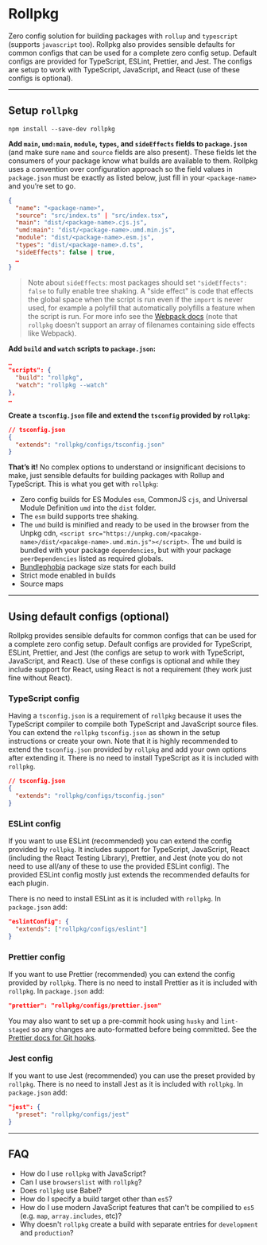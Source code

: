 # Rollpkg

Zero config solution for building packages with `rollup` and `typescript` (supports `javascript` too). Rollpkg also provides sensible defaults for common configs that can be used for a complete zero config setup. Default configs are provided for TypeScript, ESLint, Prettier, and Jest. The configs are setup to work with TypeScript, JavaScript, and React (use of these configs is optional).

---

## Setup `rollpkg`

```
npm install --save-dev rollpkg
```

**Add `main`, `umd:main`, `module`, `types`, and `sideEffects` fields to `package.json`** (and make sure `name` and `source` fields are also present). These fields let the consumers of your package know what builds are available to them. Rollpkg uses a convention over configuration approach so the field values in `package.json` must be exactly as listed below, just fill in your `<package-name>` and you’re set to go.

```json
{
  "name": "<package-name>",
  "source": "src/index.ts" | "src/index.tsx",
  "main": "dist/<package-name>.cjs.js",
  "umd:main": "dist/<package-name>.umd.min.js",
  "module": "dist/<package-name>.esm.js",
  "types": "dist/<package-name>.d.ts",
  "sideEffects": false | true,
  …
}
```

> Note about `sideEffects`: most packages should set `"sideEffects": false` to fully enable tree shaking. A "side effect" is code that effects the global space when the script is run even if the `import` is never used, for example a polyfill that automatically polyfills a feature when the script is run. For more info see the [Webpack docs](https://webpack.js.org/guides/tree-shaking/#mark-the-file-as-side-effect-free) (note that `rollpkg` doesn't support an array of filenames containing side effects like Webpack).

**Add `build` and `watch` scripts to `package.json`:**

```json
…
"scripts": {
  "build": "rollpkg",
  "watch": "rollpkg --watch"
},
…
```

**Create a `tsconfig.json` file and extend the `tsconfig` provided by `rollpkg`:**

<!-- TODO CAN THIS BE OPTIONAL?? If rollpkg has an internal tsconfig, does the user need to extend it if they don't add any additional options? Is installation of typescript a requirement? -->

```json
// tsconfig.json
{
  "extends": "rollpkg/configs/tsconfig.json"
}
```

**That’s it!** No complex options to understand or insignificant decisions to make, just sensible defaults for building packages with Rollup and TypeScript. This is what you get with `rollpkg`:

- Zero config builds for ES Modules `esm`, CommonJS `cjs`, and Universal Module Definition `umd` into the `dist` folder.
- The `esm` build supports tree shaking.
- The `umd` build is minified and ready to be used in the browser from the Unpkg cdn, `<script src="https://unpkg.com/<pacakge-name>/dist/<pacakge-name>.umd.min.js"></script>`. The `umd` build is bundled with your package `dependencies`, but with your package `peerDependencies` listed as required globals.
- [Bundlephobia](https://bundlephobia.com/) package size stats for each build
- Strict mode enabled in builds
- Source maps

---

## Using default configs (optional)

Rollpkg provides sensible defaults for common configs that can be used for a complete zero config setup. Default configs are provided for TypeScript, ESLint, Prettier, and Jest (the configs are setup to work with TypeScript, JavaScript, and React). Use of these configs is optional and while they include support for React, using React is not a requirement (they work just fine without React).

### TypeScript config

Having a `tsconfig.json` is a requirement of `rollpkg` because it uses the TypeScript compiler to compile both TypeScript and JavaScript source files. You can extend the `rollpkg` `tsconfig.json` as shown in the setup instructions or create your own. Note that it is highly recommended to extend the `tsconfig.json` provided by `rollpkg` and add your own options after extending it. There is no need to install TypeScript as it is included with `rollpkg`.

```json
// tsconfig.json
{
  "extends": "rollpkg/configs/tsconfig.json"
}
```

### ESLint config

If you want to use ESLint (recommended) you can extend the config provided by `rollpkg`. It includes support for TypeScript, JavaScript, React (including the React Testing Library), Prettier, and Jest (note you do not need to use all/any of these to use the provided ESLint config). The provided ESLint config mostly just extends the recommended defaults for each plugin.

There is no need to install ESLint as it is included with `rollpkg`. In `package.json` add:

```json
"eslintConfig": {
  "extends": ["rollpkg/configs/eslint"]
}
```

### Prettier config

If you want to use Prettier (recommended) you can extend the config provided by `rollpkg`. There is no need to install Prettier as it is included with `rollpkg`. In `package.json` add:

```json
"prettier": "rollpkg/configs/prettier.json"
```

You may also want to set up a pre-commit hook using `husky` and `lint-staged` so any changes are auto-formatted before being committed. See the [Prettier docs for Git hooks](https://prettier.io/docs/en/install.html#git-hooks).

### Jest config

If you want to use Jest (recommended) you can use the preset provided by `rollpkg`. There is no need to install Jest as it is included with `rollpkg`. In `package.json` add:

```json
"jest": {
  "preset": "rollpkg/configs/jest" 
}
```

---

## FAQ

- How do I use `rollpkg` with JavaScript?
- Can I use `browserslist` with `rollpkg`?
- Does `rollpkg` use Babel?
- How do I specify a build target other than `es5`?
- How do I use modern JavaScript features that can't be compilied to `es5` (e.g. `map`, `array.includes`, etc)?
- Why doesn't `rollpkg` create a build with separate entries for `development` and `production`?

<!-- 
## TODO
- answer FAQs
- `files` array in `package.json` with `src` and `dist` for publishing
- development with linking and `dev` script -> link to npm-package-dev repo
-->
